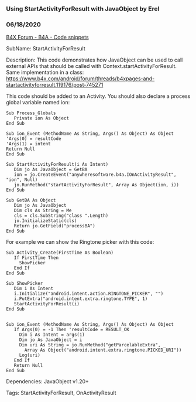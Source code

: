 ### Using StartActivityForResult with JavaObject by Erel
### 06/18/2020
[B4X Forum - B4A - Code snippets](https://www.b4x.com/android/forum/threads/40374/)

SubName: StartActivityForResult  
  
Description: This code demonstrates how JavaObject can be used to call external APIs that should be called with Context.startActivityForResult.  
Same implementation in a class: <https://www.b4x.com/android/forum/threads/b4xpages-and-startactivityforresult.119176/post-745271>  
  
This code should be added to an Activity. You should also declare a process global variable named ion:  

```B4X
Sub Process_Globals  
   Private ion As Object  
End Sub
```

  
  

```B4X
Sub ion_Event (MethodName As String, Args() As Object) As Object  
'Args(0) = resultCode  
'Args(1) = intent  
Return Null  
End Sub  
  
Sub StartActivityForResult(i As Intent)  
   Dim jo As JavaObject = GetBA  
   ion = jo.CreateEvent("anywheresoftware.b4a.IOnActivityResult", "ion", Null)  
   jo.RunMethod("startActivityForResult", Array As Object(ion, i))  
End Sub  
  
Sub GetBA As Object  
   Dim jo As JavaObject  
   Dim cls As String = Me  
   cls = cls.SubString("class ".Length)  
   jo.InitializeStatic(cls)  
   Return jo.GetField("processBA")  
End Sub
```

  
  
For example we can show the Ringtone picker with this code:  

```B4X
Sub Activity_Create(FirstTime As Boolean)  
   If FirstTime Then  
     ShowPicker  
   End If    
End Sub  
  
Sub ShowPicker  
   Dim i As Intent  
   i.Initialize("android.intent.action.RINGTONE_PICKER", "")  
   i.PutExtra("android.intent.extra.ringtone.TYPE", 1)  
   StartActivityForResult(i)  
End Sub  
  
  
Sub ion_Event (MethodName As String, Args() As Object) As Object  
   If Args(0) = -1 Then 'resultCode = RESULT_OK  
     Dim i As Intent = args(1)  
     Dim jo As JavaObject = i  
     Dim uri As String = jo.RunMethod("getParcelableExtra", _  
       Array As Object("android.intent.extra.ringtone.PICKED_URI"))  
     Log(uri)  
   End If  
   Return Null  
End Sub
```

  
  
Dependencies: JavaObject v1.20+  
  
Tags: StartActivityForResult, OnActivityResult